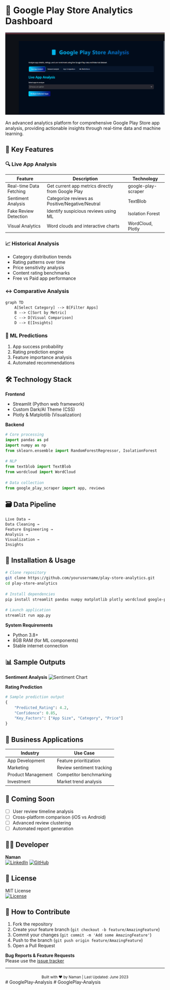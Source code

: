 # 📱 Google Play Store Analytics Dashboard

![Dashboard Screenshot](images/googleplayanalysis.png)

An advanced analytics platform for comprehensive Google Play Store app analysis, providing actionable insights through real-time data and machine learning.

## 🌟 Key Features

### 🔍 Live App Analysis
| Feature | Description | Technology |
|---------|-------------|------------|
| Real-time Data Fetching | Get current app metrics directly from Google Play | google-play-scraper |
| Sentiment Analysis | Categorize reviews as Positive/Negative/Neutral | TextBlob |
| Fake Review Detection | Identify suspicious reviews using ML | Isolation Forest |
| Visual Analytics | Word clouds and interactive charts | WordCloud, Plotly |

### 📈 Historical Analysis
- Category distribution trends
- Rating patterns over time
- Price sensitivity analysis
- Content rating benchmarks
- Free vs Paid app performance

### ↔️ Comparative Analysis
```mermaid
graph TD
    A[Select Category] --> B[Filter Apps]
    B --> C[Sort by Metric]
    C --> D[Visual Comparison]
    D --> E[Insights]
```

### 🤖 ML Predictions
1. App success probability
2. Rating prediction engine
3. Feature importance analysis
4. Automated recommendations

## 🛠️ Technology Stack

**Frontend**
- Streamlit (Python web framework)
- Custom Dark/AI Theme (CSS)
- Plotly & Matplotlib (Visualization)

**Backend**
```python
# Core processing
import pandas as pd
import numpy as np
from sklearn.ensemble import RandomForestRegressor, IsolationForest

# NLP
from textblob import TextBlob
from wordcloud import WordCloud

# Data collection
from google_play_scraper import app, reviews
```

## 🗃️ Data Pipeline

```plaintext
Live Data → 
Data Cleaning → 
Feature Engineering → 
Analysis → 
Visualization → 
Insights
```

## 🚀 Installation & Usage

```bash
# Clone repository
git clone https://github.com/yourusername/play-store-analytics.git
cd play-store-analytics

# Install dependencies
pip install streamlit pandas numpy matplotlib plotly wordcloud google-play-scraper textblob scikit-learn

# Launch application
streamlit run app.py
```

**System Requirements**
- Python 3.8+
- 8GB RAM (for ML components)
- Stable internet connection

## 📊 Sample Outputs

**Sentiment Analysis**
![Sentiment Chart](https://via.placeholder.com/400x300.png?text=Sentiment+Analysis)

**Rating Prediction**
```python
# Sample prediction output
{
    "Predicted_Rating": 4.2,
    "Confidence": 0.85,
    "Key_Factors": ["App Size", "Category", "Price"]
}
```

## 🎯 Business Applications

| Industry | Use Case |
|----------|----------|
| App Development | Feature prioritization |
| Marketing | Review sentiment tracking |
| Product Management | Competitor benchmarking |
| Investment | Market trend analysis |

## 📌 Coming Soon

- [ ] User review timeline analysis
- [ ] Cross-platform comparison (iOS vs Android)
- [ ] Advanced review clustering
- [ ] Automated report generation

## 👨‍💻 Developer

**Naman**  
[![LinkedIn](https://img.shields.io/badge/LinkedIn-Connect-blue)](https://linkedin.com/in/naman-upreti) 
[![GitHub](https://img.shields.io/badge/GitHub-Follow-lightgrey)](https://github.com/naman-upreti)

## 📝 License

MIT License  
[![License](https://img.shields.io/badge/License-MIT-green.svg)](https://opensource.org/licenses/MIT)

## 🤝 How to Contribute

1. Fork the repository
2. Create your feature branch (`git checkout -b feature/AmazingFeature`)
3. Commit your changes (`git commit -m 'Add some AmazingFeature'`)
4. Push to the branch (`git push origin feature/AmazingFeature`)
5. Open a Pull Request

**Bug Reports & Feature Requests**  
Please use the [issue tracker](https://github.com/naman-upreti/play-store-analytics/issues)

---

<div align="center">
  <sub>Built with ❤︎ by Naman | Last Updated: June 2023</sub>
</div>
# GooglePlay-Analysis
#   G o o g l e P l a y - A n a l y s i s 
 
 
